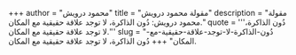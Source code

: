 +++
author = "محمود درويش"
title = "مقولة محمود درويش"
description = "مقولة محمود درويش: دُون الذاكرة، لا توجد علاقة حقيقية مع المكان."
quote = '''دُون الذاكرة، لا توجد علاقة حقيقية مع المكان.'''
slug = "دُون-الذاكرة-لا-توجد-علاقة-حقيقية-مع-المكان"
+++
دُون الذاكرة، لا توجد علاقة حقيقية مع المكان.
